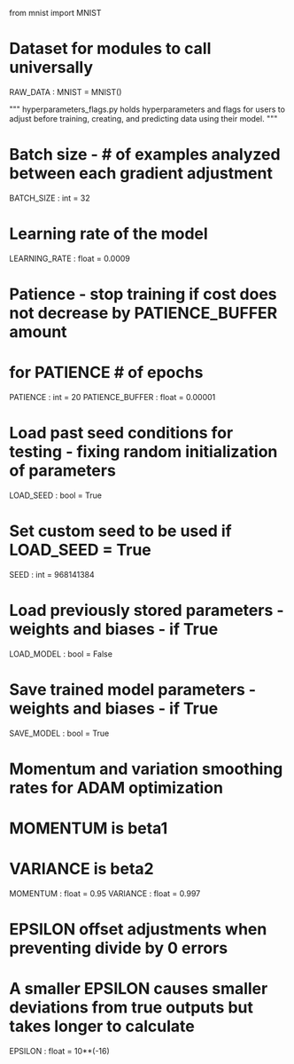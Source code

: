 from mnist import MNIST

# Dataset for modules to call universally
RAW_DATA : MNIST = MNIST()

"""
hyperparameters_flags.py holds hyperparameters and flags for users to adjust
before training, creating, and predicting data using their model. """

# Batch size - # of examples analyzed between each gradient adjustment
BATCH_SIZE : int = 32

# Learning rate of the model
LEARNING_RATE : float = 0.0009

# Patience - stop training if cost does not decrease by PATIENCE_BUFFER amount
# for PATIENCE # of epochs
PATIENCE : int = 20
PATIENCE_BUFFER : float = 0.00001

# Load past seed conditions for testing - fixing random initialization of parameters
LOAD_SEED : bool = True
# Set custom seed to be used if LOAD_SEED = True
SEED : int = 968141384

# Load previously stored parameters - weights and biases - if True
LOAD_MODEL : bool = False

# Save trained model parameters - weights and biases - if True
SAVE_MODEL : bool = True

# Momentum and variation smoothing rates for ADAM optimization
# MOMENTUM is beta1
# VARIANCE is beta2
MOMENTUM : float = 0.95
VARIANCE : float = 0.997

# EPSILON offset adjustments when preventing divide by 0 errors
# A smaller EPSILON causes smaller deviations from true outputs but takes longer to calculate
EPSILON : float = 10**(-16)
